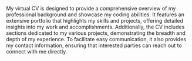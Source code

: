 My virtual CV is designed to provide a comprehensive overview of my professional background and showcase my coding abilities. 
It features an extensive portfolio that highlights my skills and projects, offering detailed insights into my work and accomplishments. 
Additionally, the CV includes sections dedicated to my various projects, demonstrating the breadth and depth of my experience. 
To facilitate easy communication, it also provides my contact information, ensuring that interested parties can reach out to connect with me directly.
